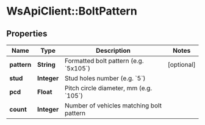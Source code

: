 # WsApiClient::BoltPattern

## Properties
Name | Type | Description | Notes
------------ | ------------- | ------------- | -------------
**pattern** | **String** | Formatted bolt pattern (e.g. &#x60;5x105&#x60;) | [optional] 
**stud** | **Integer** | Stud holes number (e.g. &#x60;5&#x60;) | 
**pcd** | **Float** | Pitch circle diameter, mm (e.g. &#x60;105&#x60;) | 
**count** | **Integer** | Number of vehicles matching bolt pattern | 


